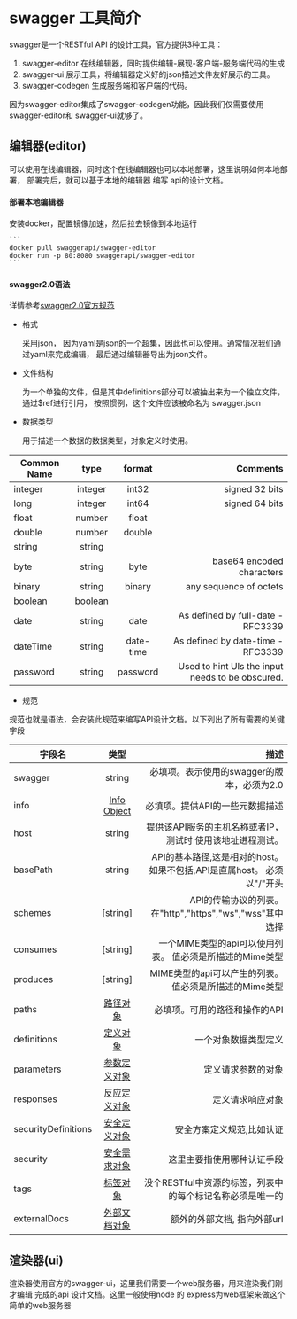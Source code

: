 # swagger 工具简介

 swagger是一个RESTful API 的设计工具，官方提供3种工具：
 1. swagger-editor 在线编辑器，同时提供编辑-展现-客户端-服务端代码的生成
 2. swagger-ui 展示工具，将编辑器定义好的json描述文件友好展示的工具。
 3. swagger-codegen 生成服务端和客户端的代码。
 
因为swagger-editor集成了swagger-codegen功能，因此我们仅需要使用swagger-editor和
swagger-ui就够了。
 
## 编辑器(editor)

  可以使用在线编辑器，同时这个在线编辑器也可以本地部署，这里说明如何本地部署，
  部署完后，就可以基于本地的编辑器 编写 api的设计文档。
  
#### 部署本地编辑器
  
   安装docker，配置镜像加速，然后拉去镜像到本地运行
   
    ```
    docker pull swaggerapi/swagger-editor
    docker run -p 80:8080 swaggerapi/swagger-editor
    ```
  
#### swagger2.0语法
    
  详情参考[swagger2.0官方规范](http://swagger.io/specification/)
  
  + 格式
  
    采用json， 因为yaml是json的一个超集，因此也可以使用。通常情况我们通过yaml来完成编辑，
    最后通过编辑器导出为json文件。
    
  + 文件结构
    
    为一个单独的文件，但是其中definitions部分可以被抽出来为一个独立文件，通过$ref进行引用，
    按照惯例，这个文件应该被命名为 swagger.json
    
  + 数据类型
  
    用于描述一个数据的数据类型，对象定义时使用。

|Common Name |type     |format   |Comments                                         |
| ---------- | :-----: | :-----: | ----------------------------------------------: |
|integer     |integer  |int32    |signed 32 bits                                   |
|long	     |integer  |int64	 |signed 64 bits                                   |
|float	     |number   |float	 |                                                 |
|double	     |number   |double	 |                                                 |
|string	     |string   |	     |                                                 |
|byte	     |string   |byte	 |base64 encoded characters                        |
|binary	     |string   |binary	 |any sequence of octets                           |
|boolean     |boolean  |	     |                                                 |
|date	     |string   |date	 |As defined by full-date - RFC3339                |
|dateTime    |string   |date-time|As defined by date-time - RFC3339                |
|password    |string   |password |Used to hint UIs the input needs to be obscured. |

  + 规范
  
  规范也就是语法，会安装此规范来编写API设计文档。以下列出了所有需要的关键字段

| 字段名      | 类型	     |  描述    
| ---------- | :-------: | ------:  
|swagger	 |string	 |必填项。表示使用的swagger的版本，必须为2.0
|info	     |[Info Object](http://swagger.io/specification/#infoObject)|必填项。提供API的一些元数据描述
|host	     |string	 |提供该API服务的主机名称或者IP，测试时 使用该地址进程测试。
|basePath	 |string	 |API的基本路径,这是相对的host。 如果不包括,API是直属host。 必须以"/"开头
|schemes	 |[string]   |API的传输协议的列表。 在"http","https","ws","wss"其中选择
|consumes	 |[string]   |一个MIME类型的api可以使用列表。 值必须是所描述的Mime类型
|produces	 |[string]   |MIME类型的api可以产生的列表。   值必须是所描述的Mime类型
|paths  	 |[路径对象](http://swagger.io/specification/#pathsObject)	 |必填项。可用的路径和操作的API
|definitions |[定义对象](http://swagger.io/specification/#definitionsObject)	 |一个对象数据类型定义
|parameters	 |[参数定义对象](http://swagger.io/specification/#parametersDefinitionsObject) | 定义请求参数的对象
|responses	 |[反应定义对象](http://swagger.io/specification/#responsesDefinitionsObject) | 定义请求响应对象
|securityDefinitions |[安全定义对象](http://swagger.io/specification/#securityDefinitionsObject)|	安全方案定义规范,比如认证
|security	 |[安全需求对象](http://swagger.io/specification/#securityRequirementObject) | 这里主要指使用哪种认证手段
|tags	     |[标签对象](http://swagger.io/specification/#tagObject)    | 没个RESTful中资源的标签，列表中的每个标记名称必须是唯一的
|externalDocs|[外部文档对象](http://swagger.io/specification/#externalDocumentationObject) |	额外的外部文档, 指向外部url
    

## 渲染器(ui)

  渲染器使用官方的swagger-ui，这里我们需要一个web服务器，用来渲染我们刚才编辑
  完成的api 设计文档。这里一般使用node 的 express为web框架来做这个简单的web服务器
  